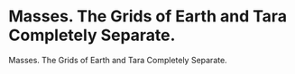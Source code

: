 # Masses. The Grids of Earth and Tara Completely Separate.

Masses. The Grids of Earth and Tara Completely Separate.